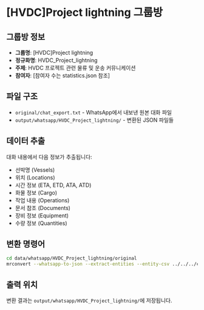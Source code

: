 # [HVDC]Project lightning 그룹방

## 그룹방 정보
- **그룹명**: [HVDC]Project lightning
- **정규화명**: HVDC_Project_lightning
- **주제**: HVDC 프로젝트 관련 물류 및 운송 커뮤니케이션
- **참여자**: [참여자 수는 statistics.json 참조]

## 파일 구조
- `original/chat_export.txt` - WhatsApp에서 내보낸 원본 대화 파일
- `output/whatsapp/HVDC_Project_lightning/` - 변환된 JSON 파일들

## 데이터 추출
대화 내용에서 다음 정보가 추출됩니다:
- 선박명 (Vessels)
- 위치 (Locations)
- 시간 정보 (ETA, ETD, ATA, ATD)
- 화물 정보 (Cargo)
- 작업 내용 (Operations)
- 문서 참조 (Documents)
- 장비 정보 (Equipment)
- 수량 정보 (Quantities)

## 변환 명령어
```bash
cd data/whatsapp/HVDC_Project_lightning/original
mrconvert --whatsapp-to-json --extract-entities --entity-csv ../../../csv/Logistics_Entities__Summary_.csv chat_export.txt
```

## 출력 위치
변환 결과는 `output/whatsapp/HVDC_Project_lightning/`에 저장됩니다.
